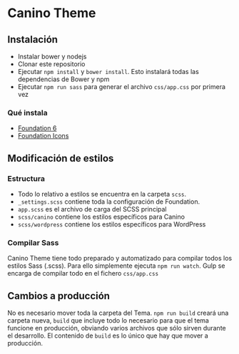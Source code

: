 # Canino Theme

## Instalación

- Instalar bower y nodejs
- Clonar este repositorio
- Ejecutar `npm install` y `bower install`. Esto instalará todas las dependencias de Bower y npm
- Ejecutar `npm run sass` para generar el archivo `css/app.css` por primera vez

### Qué instala
- [Foundation 6](http://foundation.zurb.com/sites.html)
- [Foundation Icons](http://zurb.com/playground/foundation-icon-fonts-3)

## Modificación de estilos
### Estructura
- Todo lo relativo a estilos se encuentra en la carpeta `scss`.
- `_settings.scss` contiene toda la configuración de Foundation.
- `app.scss` es el archivo de carga del SCSS principal
- `scss/canino` contiene los estilos específicos para Canino
- `scss/wordpress` contiene los estilos específicos para WordPress

### Compilar Sass
Canino Theme tiene todo preparado y automatizado para compilar todos los estilos Sass (.scss). Para ello simplemente ejecuta `npm run watch`. Gulp se encarga de compilar todo en el fichero `css/app.css`

## Cambios a producción
No es necesario mover toda la carpeta del Tema. `npm run build` creará una carpeta nueva, `build` que incluye todo lo necesario para que el tema funcione en producción, obviando varios archivos que sólo sirven durante el desarrollo.
El contenido de `build` es lo único que hay que mover a producción. 